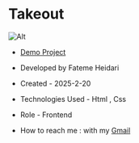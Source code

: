 # Takeout

![Alt](https://github.com/user-attachments/assets/2f64bcae-79b3-4849-95f9-89cb683f57aa)

- <a href="https://fatemeheidariweb.github.io/Takeout/">Demo Project</a>

- Developed by Fateme Heidari

- Created - 2025-2-20

- Technologies Used - Html , Css

- Role - Frontend

- How to reach me : with my [Gmail](fateme.heidari2220@gmail.com)

